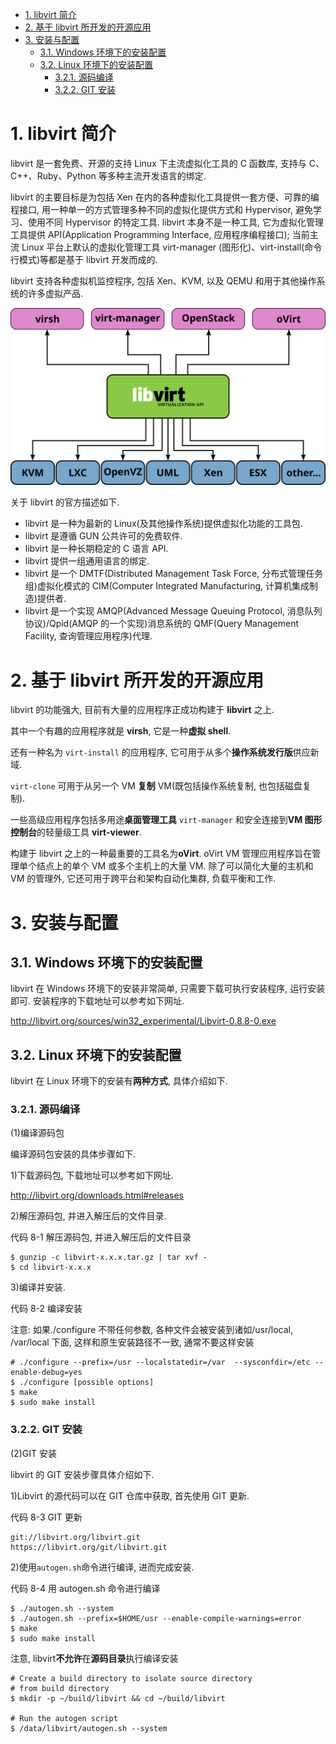 
<!-- @import "[TOC]" {cmd="toc" depthFrom=1 depthTo=6 orderedList=false} -->

<!-- code_chunk_output -->

- [1. libvirt 简介](#1-libvirt-简介)
- [2. 基于 libvirt 所开发的开源应用](#2-基于-libvirt-所开发的开源应用)
- [3. 安装与配置](#3-安装与配置)
  - [3.1. Windows 环境下的安装配置](#31-windows-环境下的安装配置)
  - [3.2. Linux 环境下的安装配置](#32-linux-环境下的安装配置)
    - [3.2.1. 源码编译](#321-源码编译)
    - [3.2.2. GIT 安装](#322-git-安装)

<!-- /code_chunk_output -->

# 1. libvirt 简介

libvirt 是一套免费、开源的支持 Linux 下主流虚拟化工具的 C 函数库, 支持与 C、C++、Ruby、Python 等多种主流开发语言的绑定.

libvirt 的主要目标是为包括 Xen 在内的各种虚拟化工具提供一套方便、可靠的编程接口, 用一种单一的方式管理多种不同的虚拟化提供方式和 Hypervisor, 避免学习、使用不同 Hypervisor 的特定工具. libvirt 本身不是一种工具, 它为虚拟化管理工具提供 API(Application Programming Interface, 应用程序编程接口); 当前主流 Linux 平台上默认的虚拟化管理工具 virt-manager (图形化)、virt-install(命令行模式)等都是基于 libvirt 开发而成的.

libvirt 支持各种虚拟机监控程序, 包括 Xen、KVM, 以及 QEMU 和用于其他操作系统的许多虚拟产品.

![Libvirt_support.svg](./images/Libvirt_support.svg)

关于 libvirt 的官方描述如下.

* libvirt 是一种为最新的 Linux(及其他操作系统)提供虚拟化功能的工具包.
* libvirt 是遵循 GUN 公共许可的免费软件.
* libvirt 是一种长期稳定的 C 语言 API.
* libvirt 提供一组通用语言的绑定.
* libvirt 是一个 DMTF(Distributed Management Task Force, 分布式管理任务组)虚拟化模式的 CIM(Computer Integrated Manufacturing, 计算机集成制造)提供者.
* libvirt 是一个实现 AMQP(Advanced Message Queuing Protocol, 消息队列协议)/Qpid(AMQP 的一个实现)消息系统的 QMF(Query Management Facility, 查询管理应用程序)代理.

# 2. 基于 libvirt 所开发的开源应用

libvirt 的功能强大, 目前有大量的应用程序正成功构建于 **libvirt** 之上.

其中一个有趣的应用程序就是 **virsh**, 它是一种**虚拟 shell**.

还有一种名为 `virt-install` 的应用程序, 它可用于从多个**操作系统发行版**供应新域.

`virt-clone` 可用于从另一个 VM **复制** VM(既包括操作系统复制, 也包括磁盘复制).

一些高级应用程序包括多用途**桌面管理工具** `virt-manager` 和安全连接到**VM 图形控制台**的轻量级工具 **virt-viewer**.

构建于 libvirt 之上的一种最重要的工具名为**oVirt**. oVirt VM 管理应用程序旨在管理单个结点上的单个 VM 或多个主机上的大量 VM. 除了可以简化大量的主机和 VM 的管理外, 它还可用于跨平台和架构自动化集群, 负载平衡和工作.

# 3. 安装与配置

## 3.1. Windows 环境下的安装配置

libvirt 在 Windows 环境下的安装非常简单, 只需要下载可执行安装程序, 运行安装即可. 安装程序的下载地址可以参考如下网址.

http://libvirt.org/sources/win32_experimental/Libvirt-0.8.8-0.exe

## 3.2. Linux 环境下的安装配置

libvirt 在 Linux 环境下的安装有**两种方式**, 具体介绍如下.

### 3.2.1. 源码编译

(1)编译源码包

编译源码包安装的具体步骤如下.

1)下载源码包, 下载地址可以参考如下网址.

http://libvirt.org/downloads.html#releases

2)解压源码包, 并进入解压后的文件目录.

代码 8-1 解压源码包, 并进入解压后的文件目录

```
$ gunzip -c libvirt-x.x.x.tar.gz | tar xvf -
$ cd libvirt-x.x.x
```

3)编译并安装.

代码 8-2 编译安装

注意: 如果./configure 不带任何参数, 各种文件会被安装到诸如/usr/local, /var/local 下面, 这样和原生安装路径不一致, 通常不要这样安装

```
# ./configure --prefix=/usr --localstatedir=/var  --sysconfdir=/etc --enable-debug=yes
$ ./configure [possible options]
$ make
$ sudo make install
```

### 3.2.2. GIT 安装

(2)GIT 安装

libvirt 的 GIT 安装步骤具体介绍如下.

1)Libvirt 的源代码可以在 GIT 仓库中获取, 首先使用 GIT 更新.

代码 8-3 GIT 更新

```
git://libvirt.org/libvirt.git
https://libvirt.org/git/libvirt.git
```

2)使用`autogen.sh`命令进行编译, 进而完成安装.

代码 8-4 用 autogen.sh 命令进行编译

```
$ ./autogen.sh --system
$ ./autogen.sh --prefix=$HOME/usr --enable-compile-warnings=error
$ make
$ sudo make install
```

注意, libvirt**不允许**在**源码目录**执行编译安装

```
# Create a build directory to isolate source directory
# from build directory
$ mkdir -p ~/build/libvirt && cd ~/build/libvirt

# Run the autogen script
$ /data/libvirt/autogen.sh --system
```
